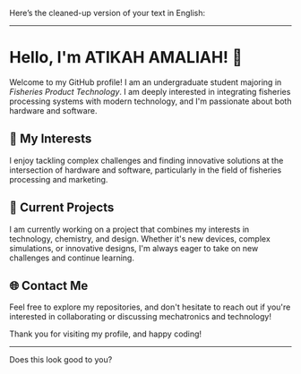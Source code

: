 Here’s the cleaned-up version of your text in English:

---

# Hello, I'm ATIKAH AMALIAH! 👋

Welcome to my GitHub profile! I am an undergraduate student majoring in *Fisheries Product Technology*. I am deeply interested in integrating fisheries processing systems with modern technology, and I'm passionate about both hardware and software.

## 🚀 My Interests

I enjoy tackling complex challenges and finding innovative solutions at the intersection of hardware and software, particularly in the field of fisheries processing and marketing.

## 🌟 Current Projects

I am currently working on a project that combines my interests in technology, chemistry, and design. Whether it's new devices, complex simulations, or innovative designs, I'm always eager to take on new challenges and continue learning.

## 🌐 Contact Me

Feel free to explore my repositories, and don't hesitate to reach out if you're interested in collaborating or discussing mechatronics and technology!

Thank you for visiting my profile, and happy coding!

---
Does this look good to you?
